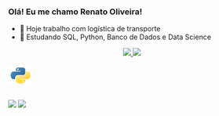 ### Olá! Eu me chamo Renato Oliveira! 

- 🔭 Hoje trabalho com logística de transporte
- 🌱 Estudando SQL, Python, Banco de Dados e Data Science


<div align="center">
  <a href="https://github.com/orenatooliveira">
  <img height="48%" src="https://github-readme-stats.vercel.app/api?username=orenatooliveira&show_icons=true&theme=tokyonight&include_all_commits=true&count_private=true"/>
  <img height="48%" src="https://github-readme-stats.vercel.app/api/top-langs/?username=orenatooliveira&layout=compact&langs_count=7&theme=tokyonight"/>
</div>

<div style="display: inline_block"><br>

  <img align="center" alt="Python" height="40" width="50" src="https://raw.githubusercontent.com/devicons/devicon/master/icons/python/python-original.svg">

</div>

##

<div> 
  <a href = "mailto:daito1069@gmail.com"><img src="https://img.shields.io/badge/-Gmail-%23333?style=for-the-badge&logo=gmail&logoColor=white" target="_blank"></a>
  <a href="https://www.linkedin.com/in/renato-oliveira-2b52b5194/" target="_blank"><img src="https://img.shields.io/badge/-LinkedIn-%230077B5?style=for-the-badge&logo=linkedin&logoColor=white" target="_blank"></a> 
 
</div>
